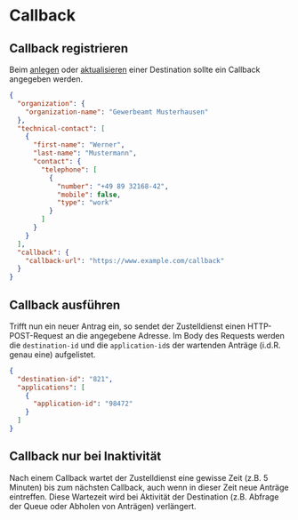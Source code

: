 # Callback
## Callback registrieren
Beim [anlegen](../reference/subscriber.json/paths/~1{subscriber-id}~1destinations/post) oder [aktualisieren](../reference/subscriber.json/paths/~1{subscriber-id}~1destinations~1{destination-id}/put) einer Destination sollte ein Callback angegeben werden.

```json
{
  "organization": {
    "organization-name": "Gewerbeamt Musterhausen"
  },
  "technical-contact": [
    {
      "first-name": "Werner",
      "last-name": "Mustermann",
      "contact": {
        "telephone": [
          {
            "number": "+49 89 32168-42",
            "mobile": false,
            "type": "work"
          }
        ]
      }
    }
  ],
  "callback": {
    "callback-url": "https://www.example.com/callback"
  }
}
```

## Callback ausführen
Trifft nun ein neuer Antrag ein, so sendet der Zustelldienst einen HTTP-POST-Request an die angegebene Adresse. Im Body des Requests werden die `destination-id` und die `application-id`s der wartenden Anträge (i.d.R. genau eine) aufgelistet.

```json
{
  "destination-id": "821",
  "applications": [
    {
      "application-id": "98472"
    }
  ]
}
```

## Callback nur bei Inaktivität
Nach einem Callback wartet der Zustelldienst eine gewisse Zeit (z.B. 5 Minuten) bis zum nächsten Callback, auch wenn in dieser Zeit neue Anträge eintreffen. Diese Wartezeit wird bei Aktivität der Destination (z.B. Abfrage der Queue oder Abholen von Anträgen) verlängert.
